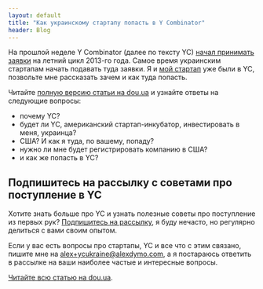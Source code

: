 ```yaml
---
layout: default
title: "Как украинскому стартапу попасть в Y Combinator"
header: Blog
---
```


На прошлой неделе Y&nbsp;Combinator (далее по тексту YC) <a target="_blank" href="http://ycombinator.com/apply.html?s2013">начал принимать заявки</a> на летний цикл 2013-го года. Самое время украинским стартапам начать подавать туда заявки. Я и <a target="_blank" href="http://dou.ua/lenta/interviews/aleksandr-dymo-acunote-interview/">мой стартап</a> уже были в YC, позвольте мне рассказать зачем и как туда попасть.<!--more-->

Читайте <a target="_blank" href="http://dou.ua/lenta/articles/ukrainian-yc-guide/">полную версию статьи на dou.ua</a> и узнайте ответы на следующие вопросы:

- почему YC?
- будет ли YC, американский стартап-инкубатор, инвестировать в меня, украинца?
- США? И как я туда, по вашему, попаду?
- нужно ли мне будет регистрировать компанию в США?
- и как же попасть в YC?

## Подпишитесь на рассылку с советами про поступление в YC

Хотите знать больше про YC и узнать полезные советы про поступление из первых рук? <!-- // MAILCHIMP SUBSCRIBE CODE \\ --><a href="http://eepurl.com/vleu9" target="_blank">Подпишитесь на рассылку</a><!-- \\ MAILCHIMP SUBSCRIBE CODE // -->, я буду нечасто, но регулярно делиться с вами своим опытом.

Если у вас есть вопросы про стартапы, YC и все что с этим связано, пишите мне на <alex+ycukraine@alexdymo.com>, а я постараюсь ответить в рассылке на ваши наиболее частые и интересные вопросы.

<a target="_blank" href="http://dou.ua/lenta/articles/ukrainian-yc-guide/">Читайте всю статью на dou.ua</a>.
